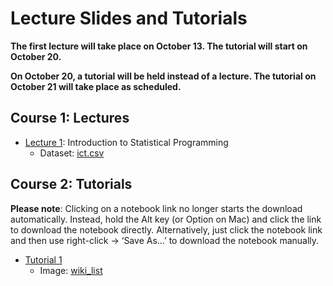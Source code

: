 # Lecture Slides and Tutorials

**The first lecture will take place on October 13. The tutorial will start on October 20.**

**On October 20, a tutorial will be held instead of a lecture. The tutorial on October 21 will take place as scheduled.**



## Course 1: Lectures

* [Lecture 1](./lecture/l1/Lecture_1.html): Introduction to Statistical Programming
    - Dataset: [ict.csv](./data/ict.csv)


## Course 2: Tutorials

**Please note**: Clicking on a notebook link no longer starts the download automatically. Instead, hold the Alt key (or Option on Mac) and click the link to download the notebook directly. Alternatively, just click the notebook link and then use right-click -> ‘Save As…’ to download the notebook manually.


* [Tutorial 1](./tutorial/tutorial-1/tutorial_1.ipynb)
    - Image: [wiki_list](./tutorial/tutorial-1/wiki_list.png)